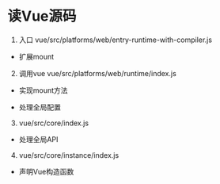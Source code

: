 # 读Vue源码

> 

1. 入口 vue/src/platforms/web/entry-runtime-with-compiler.js

- 扩展mount

2. 调用vue vue/src/platforms/web/runtime/index.js

- 实现mount方法

- 处理全局配置

3. vue/src/core/index.js

- 处理全局API

4. vue/src/core/instance/index.js

- 声明Vue构造函数